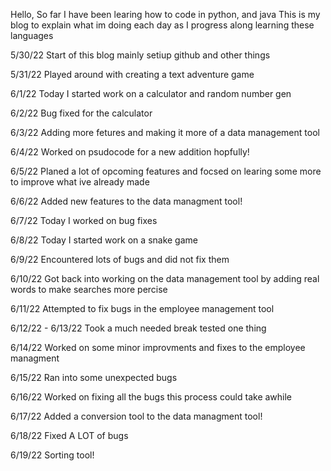 Hello,
So far I have been learing how to code in python, and java
This is my blog to explain what im doing each day as I progress along learning these languages

5/30/22
Start of this blog mainly setiup github and other things

5/31/22
Played around with creating a text adventure game

6/1/22 
Today I started work on a calculator and random number gen

6/2/22 
Bug fixed for the calculator

6/3/22
Adding more fetures and making it more of a data management tool

6/4/22
Worked on psudocode for a new addition hopfully!

6/5/22
Planed a lot of opcoming features and focsed on learing some more to improve what ive already made

6/6/22 
Added new features to the data managment tool!

6/7/22
Today I worked on bug fixes

6/8/22
Today I started work on a snake game

6/9/22 
Encountered lots of bugs and did not fix them

6/10/22
Got back into working on the data management tool by adding real words to make searches more percise

6/11/22 
Attempted to fix bugs in the employee management tool

6/12/22 - 6/13/22
Took a much needed break tested one thing

6/14/22
Worked on some minor improvments and fixes to the employee managment

6/15/22
Ran into some unexpected bugs 

6/16/22
Worked on fixing all the bugs this process could take awhile

6/17/22
Added a conversion tool to the data managment tool!

6/18/22
Fixed A LOT of bugs

6/19/22
Sorting tool!
